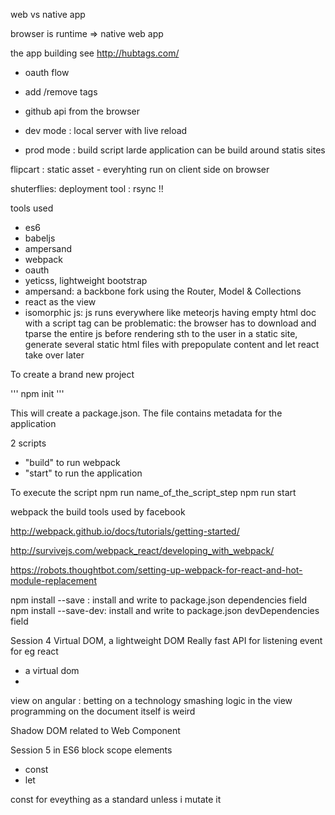 
web vs native app 

browser is runtime => native web app

the app building see http://hubtags.com/
- oauth flow 
- add /remove tags
- github api from the browser


- dev mode : local server with live reload 
- prod mode : build script 
larde application can be build around statis sites


flipcart : static asset - everyhting run on client side on browser

shuterflies: deployment tool : rsync !!


tools used 
- es6
- babeljs
- ampersand
- webpack
- oauth
- yeticss, lightweight bootstrap
- ampersand: a backbone fork using the Router, Model & Collections
- react as the view 
- isomorphic js: js runs everywhere like meteorjs
having empty html doc with a script tag can be problematic: the browser has to download and tparse the entire js 
before rendering sth to the user
in a static site, generate several static html files with prepopulate content and let react take over later


To create a brand new project

'''
npm init 
'''

This will create a package.json. The file contains metadata for the application

2 scripts
- "build" to run webpack
- "start" to run the application

To execute the script 
npm run name_of_the_script_step
npm run start

webpack the build tools used by facebook

http://webpack.github.io/docs/tutorials/getting-started/

http://survivejs.com/webpack_react/developing_with_webpack/

https://robots.thoughtbot.com/setting-up-webpack-for-react-and-hot-module-replacement

npm install --save : install and write to package.json dependencies field
npm install --save-dev: install and write to package.json devDependencies field



Session 4
Virtual DOM, a lightweight DOM 
Really fast 
API for listening event for eg
react 
- a virtual dom 
- 

view on angular : betting on a technology
smashing logic in the view 
programming on the document itself is weird 


Shadow DOM related to Web Component

Session 5 in ES6
block scope elements 
- const 
- let 

const for eveything as a standard unless i mutate it 






